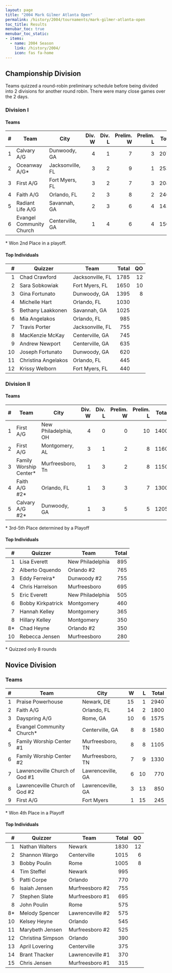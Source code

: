 ```yaml
---
layout: page
title: "2004 Mark Gilmer Atlanta Open"
permalink: /history/2004/tournaments/mark-gilmer-atlanta-open
toc_title: Results
menubar_toc: true
menubar_toc_static:
- items:
  - name: 2004 Season
    link: /history/2004/
    icon: fas fa-home
---
```


## Championship Division

Teams quizzed a round-robin preliminary schedule before being divided
into 2 divisions for another round robin. There were many close
games over the 2 days.

### Division I

#### Teams

|    # | Team                     | City             | Div. W | Div. L | Prelim. W | Prelim. L | Total |
| ---: | ------------------------ | ---------------- | -----: | -----: | --------: | --------: | ----: |
|    1 | Calvary A/G              | Dunwoody, GA     |      4 |      1 |         7 |         3 |  2075 |
|    2 | Oceanway A/G*            | Jacksonville, FL |      3 |      2 |         9 |         1 |  2535 |
|    3 | First A/G                | Fort Myers, FL   |      3 |      2 |         7 |         3 |  2085 |
|    4 | Faith A/G                | Orlando, FL      |      2 |      3 |         8 |         2 |  2460 |
|    5 | Radiant Life A/G         | Savannah, GA     |      2 |      3 |         6 |         4 |  1430 |
|    6 | Evangel Community Church | Centerville, GA  |      1 |      4 |         6 |         4 |  1505 |

\* Won 2nd Place in a playoff.

#### Top Individuals

|    # | Quizzer             | Team             | Total |   QO |
| ---: | ------------------- | ---------------- | ----: | ---: |
|    1 | Chad Crawford       | Jacksonville, FL |  1785 |   12 |
|    2 | Sara Sobkowiak      | Fort Myers, FL   |  1650 |   10 |
|    3 | Gina Fortunato      | Dunwoody, GA     |  1395 |    8 |
|    4 | Michelle Hart       | Orlando, FL      |  1030 |      |
|    5 | Bethany Laakkonen   | Savannah, GA     |  1025 |      |
|    6 | Mia Angelakos       | Orlando, FL      |   985 |      |
|    7 | Travis Porter       | Jacksonville, FL |   755 |      |
|    8 | MacKenzie McKay     | Centerville, GA  |   745 |      |
|    9 | Andrew Newport      | Centerville, GA  |   635 |      |
|   10 | Joseph Fortunato    | Dunwoody, GA     |   620 |      |
|   11 | Christina Angelakos | Orlando, FL      |   445 |      |
|   12 | Krissy Welborn      | Fort Myers, FL   |   440 |      |

### Division II

#### Teams

|    # | Team                   | City                 | Div. W | Div. L | Prelim. W | Prelim. L | Total |
| ---: | ---------------------- | -------------------- | -----: | -----: | --------: | --------: | ----: |
|    1 | First A/G              | New Philadelphia, OH |      4 |      0 |         0 |        10 |  1400 |
|    2 | First A/G              | Montgomery, AL       |      3 |      1 |         2 |         8 |  1160 |
|    3 | Family Worship Center* | Murfreesboro, Tn     |      1 |      3 |         2 |         8 |  1150 |
|    4 | Faith A/G #2*          | Orlando, FL          |      1 |      3 |         3 |         7 |  1300 |
|    5 | Calvary A/G #2*        | Dunwoody, GA         |      1 |      3 |         5 |         5 |  1205 |

\* 3rd-5th Place determined by a Playoff

#### Top Individuals

|    # | Quizzer           | Team             | Total |
| ---: | ----------------- | ---------------- | ----: |
|    1 | Lisa Everett      | New Philadelphia |   895 |
|    2 | Alberto Oquendo   | Orlando #2       |   765 |
|    3 | Eddy Ferreira*    | Dunwoody #2      |   755 |
|    4 | Chris Harrelson   | Murfreesboro     |   695 |
|    5 | Eric Everett      | New Philadelphia |   505 |
|    6 | Bobby Kirkpatrick | Montgomery       |   460 |
|    7 | Hannah Kelley     | Montgomery       |   365 |
|    8 | Hillary Kelley    | Montgomery       |   350 |
|   8* | Chad Heyne        | Orlando #2       |   350 |
|   10 | Rebecca Jensen    | Murfreesboro     |   280 |

\* Quizzed only 8 rounds

## Novice Division

### Teams

|    # | Team                           | City              |    W |    L | Total |
| ---: | ------------------------------ | ----------------- | ---: | ---: | ----: |
|    1 | Praise Powerhouse              | Newark, DE        |   15 |    1 |  2940 |
|    2 | Faith A/G                      | Orlando, FL       |   14 |    2 |  1800 |
|    3 | Dayspring A/G                  | Rome, GA          |   10 |    6 |  1575 |
|    4 | Evangel Community Church*      | Centerville, GA   |    8 |    8 |  1580 |
|    5 | Family Worship Center #1       | Murfreesboro, TN  |    8 |    8 |  1105 |
|    6 | Family Worship Center #2       | Murfreesboro, TN  |    7 |    9 |  1330 |
|    7 | Lawrenceville Church of God #1 | Lawrenceville, GA |    6 |   10 |   770 |
|    8 | Lawrenceville Church of God #2 | Lawrenceville, GA |    3 |   13 |   850 |
|    9 | First A/G                      | Fort Myers        |    1 |   15 |   245 |

\* Won 4th Place in a Playoff

#### Top Individuals

|    # | Quizzer           | Team             | Total |   QO |
| ---: | ----------------- | ---------------- | ----: | ---: |
|    1 | Nathan Walters    | Newark           |  1830 |   12 |
|    2 | Shannon Wargo     | Centerville      |  1015 |    6 |
|    3 | Bobby Poulin      | Rome             |  1005 |    8 |
|    4 | Tim Steffel       | Newark           |   995 |      |
|    5 | Patti Corpe       | Orlando          |   770 |      |
|    6 | Isaiah Jensen     | Murfreesboro #2  |   755 |      |
|    7 | Stephen Slate     | Murfreesboro #1  |   695 |      |
|    8 | John Poulin       | Rome             |   575 |      |
|   8* | Melody Spencer    | Lawrenceville #2 |   575 |      |
|   10 | Kelsey Heyne      | Orlando          |   545 |      |
|   11 | Marybeth Jensen   | Murfreesboro #2  |   525 |      |
|   12 | Christina Simpson | Orlando          |   390 |      |
|   13 | April Lovering    | Centerville      |   375 |      |
|   14 | Brant Thacker     | Lawrenceville #1 |   370 |      |
|   15 | Chris Jensen      | Murfreesboro #1  |   315 |      |
